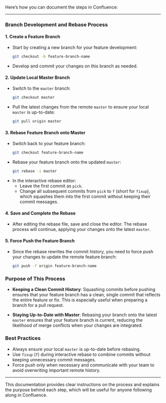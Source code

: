Here’s how you can document the steps in Confluence:

---

### **Branch Development and Rebase Process**

#### **1. Create a Feature Branch**
- Start by creating a new branch for your feature development:
  ```bash
  git checkout -b feature-branch-name
  ```
- Develop and commit your changes on this branch as needed.

#### **2. Update Local Master Branch**
- Switch to the `master` branch:
  ```bash
  git checkout master
  ```
- Pull the latest changes from the remote `master` to ensure your local `master` is up-to-date:
  ```bash
  git pull origin master
  ```

#### **3. Rebase Feature Branch onto Master**
- Switch back to your feature branch:
  ```bash
  git checkout feature-branch-name
  ```
- Rebase your feature branch onto the updated `master`:
  ```bash
  git rebase -i master
  ```
- In the interactive rebase editor:
  - Leave the first commit as `pick`.
  - Change all subsequent commits from `pick` to `f` (short for `fixup`), which squashes them into the first commit without keeping their commit messages.

#### **4. Save and Complete the Rebase**
- After editing the rebase file, save and close the editor. The rebase process will continue, applying your changes onto the latest `master`.

#### **5. Force Push the Feature Branch**
- Since the rebase rewrites the commit history, you need to force push your changes to update the remote feature branch:
  ```bash
  git push -f origin feature-branch-name
  ```

### **Purpose of This Process**
- **Keeping a Clean Commit History**: Squashing commits before pushing ensures that your feature branch has a clean, single commit that reflects the entire feature or fix. This is especially useful when preparing a branch for a pull request.
  
- **Staying Up-to-Date with Master**: Rebasing your branch onto the latest `master` ensures that your feature branch is current, reducing the likelihood of merge conflicts when your changes are integrated.

### **Best Practices**
- Always ensure your local `master` is up-to-date before rebasing.
- Use `fixup` (`f`) during interactive rebase to combine commits without keeping unnecessary commit messages.
- Force push only when necessary and communicate with your team to avoid overwriting important remote history.

---

This documentation provides clear instructions on the process and explains the purpose behind each step, which will be useful for anyone following along in Confluence.
